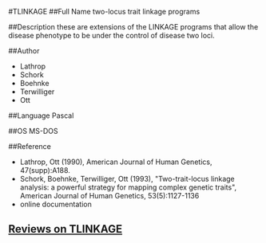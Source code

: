 #TLINKAGE
##Full Name
two-locus trait linkage programs

##Description
these are extensions of the LINKAGE programs that allow the disease phenotype to be under the control of disease two loci.

##Author
* Lathrop
* Schork
* Boehnke
* Terwilliger
* Ott

##Language
Pascal

##OS
MS-DOS

##Reference
* Lathrop, Ott (1990), American Journal of Human Genetics, 47(supp):A188.
* Schork, Boehnke, Terwilliger, Ott (1993), "Two-trait-locus linkage analysis: a powerful strategy for mapping complex genetic traits", American Journal of Human Genetics, 53(5):1127-1136
* online documentation


## [Reviews on TLINKAGE](https://github.com/gaow/genetic-analysis-software/issues/587)